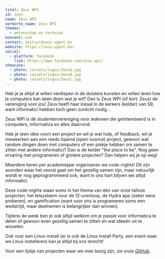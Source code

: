 ```yaml
---
titel: Zeus WPI
id: zeus
naam: Zeus WPI
verkorte_naam: Zeus WPI
themas:
  - wetenschap en techniek
konvent: wvk
contact: bestuur@zeus.ugent.be
website: https://zeus.ugent.be/
social:
  - platform: facebook
    link: https://www.facebook.com/zeus.wpi/
showcase:
  - photo: /assets/logos/ZeusA.jpg
  - photo: /assets/logos/ZeusB.jpg
  - photo: /assets/logos/ZeusC.jpg
---
```


Heb je je altijd al willen verdiepen in de duistere kunsten en willen leren hoe je computers kan laten doen wat je wil? Dan is Zeus WPI (of kort: Zeus) de vereniging voor jou! Zeus heeft haar lokaal in de kerkers (kelder) van S9, want informatici hebben toch geen zonlicht nodig...

Zeus WPI is dé studentenvereniging voor iedereen die geïntereseerd is in computers, informatica en alles daarrond.

Heb je (een idee voor) een project en wil je wat hulp, of feedback, wil je meewerken aan een reeds lopend (open-source) project, gewoon wat random dingen doen met computers of een plekje hebben om samen te zitten met andere informatici? Dan is de kelder "the place to be". Nog geen ervaring met programeren of grotere projecten? Dan helpen wij je op weg!

Meerdere keren per academiejaar organiseren we code-nights! Dit zijn avonden waar het vooral gaat om het gezellig samen zijn, maar natuurlijk wordt er nog geprogrammeerd ook, want in ons hart blijven we altijd informatici.

Deze code-nights staan soms in het thema van één van onze talloze projecten; het telsysteem voor de 12-urenloop, de Hydra app (zeker eens proberen), en gamification (want voor ons is programeren soms een wedstrijd, maar deelnemen is belangrijker dan winnen).

Tijdens de week ben je ook altijd welkom om je passie voor informatica te delen of gewoon even gezellig samen te zitten en wat ideeën uit te wisselen.

Ook voor een Linux-install (er is ook de Linux Install Party, een event waar we Linux installeren) kan je altijd bij ons terecht!

Voor een lijstje van projecten waar we mee bezig zijn, zie onze [GitHub](https://github.com/ZeusWPI).

